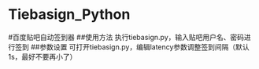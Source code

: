 # Tiebasign_Python
#百度贴吧自动签到器
##使用方法
执行tiebasign.py，输入贴吧用户名、密码进行签到
##参数设置
可打开tiebasign.py，编辑latency参数调整签到间隔（默认1s，最好不要再小了）

